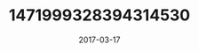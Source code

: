 ---
title: "1471999328394314530"
image: "2017-03-17 07.26.55 1471999328394314530_46248401"
date: "2017-03-17"
type: "photo"
---
